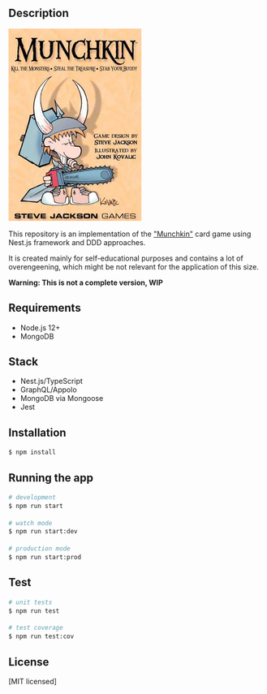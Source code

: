 ## Description

![Munchkin Game](./Munchkin_game_cover.jpg)

This repository is an implementation of the ["Munchkin"](<https://en.wikipedia.org/wiki/Munchkin_(card_game)>) card game using Nest.js framework and DDD approaches.

It is created mainly for self-educational purposes and contains a lot of overengeening, which might be not relevant for the application of this size.

**Warning: This is not a complete version, WIP**

## Requirements

- Node.js 12+
- MongoDB

## Stack

- Nest.js/TypeScript
- GraphQL/Appolo
- MongoDB via Mongoose
- Jest

## Installation

```bash
$ npm install
```

## Running the app

```bash
# development
$ npm run start

# watch mode
$ npm run start:dev

# production mode
$ npm run start:prod
```

## Test

```bash
# unit tests
$ npm run test

# test coverage
$ npm run test:cov
```

## License

[MIT licensed]

